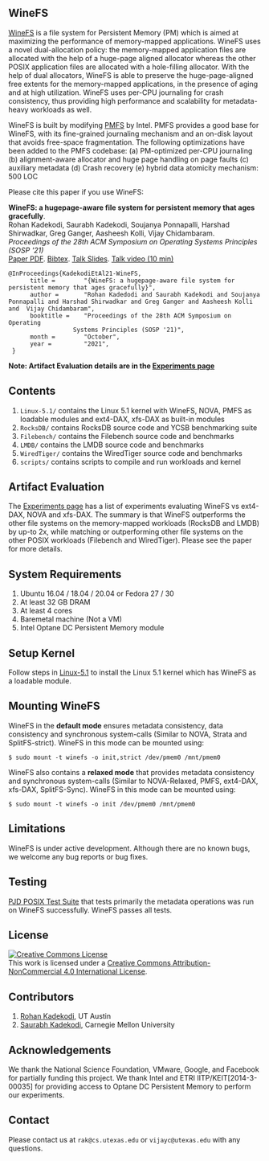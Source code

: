 ## WineFS

[WineFS](https://github.com/utsaslab/WineFS) is a file system for Persistent Memory (PM) which is aimed at maximizing the performance of memory-mapped applications. WineFS uses a novel dual-allocation policy: the memory-mapped application files are allocated with the help of a huge-page aligned allocator whereas the other POSIX application files are allocated with a hole-filling allocator. With the help of dual allocators, WineFS is able to preserve the huge-page-aligned free extents for the memory-mapped applications, in the presence of aging and at high utilization. WineFS uses per-CPU journaling for crash consistency, thus providing high performance and scalability for metadata-heavy workloads as well. 

WineFS is built by modifying [PMFS](https://github.com/linux-pmfs/pmfs) by Intel. PMFS provides a good base for WineFS, with its fine-grained journaling mechanism and an on-disk layout that avoids free-space fragmentation. The following optimizations have been added to the PMFS codebase: 
(a) PM-optimized per-CPU journaling
(b) alignment-aware allocator and huge page handling on page faults
(c) auxiliary metadata
(d) Crash recovery
(e) hybrid data atomicity mechanism: 500 LOC

Please cite this paper if you use WineFS:

**WineFS: a hugepage-aware file system for persistent memory that ages gracefully**.<br>
Rohan Kadekodi, Saurabh Kadekodi, Soujanya Ponnapalli, Harshad Shirwadkar, Greg Ganger, Aasheesh Kolli, Vijay Chidambaram.<br>
*Proceedings of the 28th ACM Symposium on Operating Systems Principles (SOSP '21)*<br>
[Paper PDF](https://www.cs.utexas.edu/~vijay/papers/winefs-sosp21.pdf). [Bibtex](https://www.cs.utexas.edu/~vijay/bibtex/winefs-sosp21.bib). [Talk Slides](https://www.cs.utexas.edu/~vijay/papers/winefs-sosp21-slides.pdf). [Talk video (10 min)](https://www.youtube.com/watch?v=16Ami3IsYI8)

~~~~
@InProceedings{KadekodiEtAl21-WineFS,
      title =        "{WineFS: a hugepage-aware file system for persistent memory that ages gracefully}",
      author =       "Rohan Kadedodi and Saurabh Kadekodi and Soujanya Ponnapalli and Harshad Shirwadkar and Greg Ganger and Aasheesh Kolli and  Vijay Chidambaram",
      booktitle =    "Proceedings of the 28th ACM Symposium on Operating
                  Systems Principles (SOSP '21)",
      month =        "October",
      year =         "2021",
 }
~~~~

**Note: Artifact Evaluation details are in the [Experiments page](https://github.com/rohankadekodi/WineFS/blob/main/Experiments.md)**

## Contents

1. `Linux-5.1/` contains the Linux 5.1 kernel with WineFS, NOVA, PMFS as loadable modules and ext4-DAX, xfs-DAX as built-in modules
2. `RocksDB/` contains RocksDB source code and YCSB benchmarking suite
4. `Filebench/` contains the Filebench source code and benchmarks
5. `LMDB/` contains the LMDB source code and benchmarks
6. `WiredTiger/` contains the WiredTiger source code and benchmarks
7. `scripts/` contains scripts to compile and run workloads and kernel

## Artifact Evaluation

The [Experiments page](https://github.com/rohankadekodi/WineFS/blob/main/Experiments.md)
has a list of experiments evaluating WineFS vs ext4-DAX, NOVA and xfs-DAX. The summary is that WineFS outperforms the other file systems on the memory-mapped workloads (RocksDB and LMDB) by up-to 2x, while matching or outperforming other file systems on the other POSIX workloads (Filebench and WiredTiger). Please see the paper for more details.

## System Requirements

1. Ubuntu 16.04 / 18.04 / 20.04 or Fedora 27 / 30
2. At least 32 GB DRAM
3. At least 4 cores
4. Baremetal machine (Not a VM)
5. Intel Optane DC Persistent Memory module

## Setup Kernel
Follow steps in [Linux-5.1](https://github.com/rohankadekodi/WineFS/tree/main/Linux-5.1) to install the Linux 5.1 kernel which has WineFS as a loadable module.

## Mounting WineFS
WineFS in the **default mode** ensures metadata consistency, data consistency and synchronous system-calls (Similar to NOVA, Strata and SplitFS-strict). WineFS in this mode can be mounted using:

```
$ sudo mount -t winefs -o init,strict /dev/pmem0 /mnt/pmem0
```

WineFS also contains a **relaxed mode** that provides metadata consistency and synchronous system-calls (Similar to NOVA-Relaxed, PMFS, ext4-DAX, xfs-DAX, SplitFS-Sync). WineFS in this mode can be mounted using:

```
$ sudo mount -t winefs -o init /dev/pmem0 /mnt/pmem0
```
## Limitations
WineFS is under active development. Although there are no known bugs, we welcome any bug reports or bug fixes. 

## Testing
[PJD POSIX Test Suite](https://www.tuxera.com/community/posix-test-suite/) that tests primarily the metadata operations was run on WineFS successfully. WineFS passes all tests. 

## License
<a rel="license" href="http://creativecommons.org/licenses/by-nc/4.0/"><img alt="Creative Commons License" style="border-width:0" src="https://i.creativecommons.org/l/by-nc/4.0/88x31.png" /></a><br />This work is licensed under a <a rel="license" href="http://creativecommons.org/licenses/by-nc/4.0/">Creative Commons Attribution-NonCommercial 4.0 International License</a>.

## Contributors

1. [Rohan Kadekodi](https://github.com/rohankadekodi), UT Austin
2. [Saurabh Kadekodi](https://github.com/saurabhkadekodi), Carnegie Mellon University

## Acknowledgements

We thank the National Science Foundation, VMware, Google, and Facebook for partially funding this project. We thank Intel and ETRI IITP/KEIT[2014-3-00035] for providing access to Optane DC Persistent Memory to perform our experiments.

## Contact

Please contact us at `rak@cs.utexas.edu` or `vijayc@utexas.edu` with any questions.

